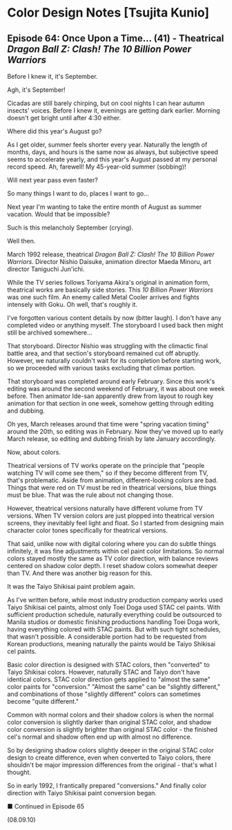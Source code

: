 # Color Design Notes [Tsujita Kunio]

## Episode 64: Once Upon a Time... (41) - Theatrical *Dragon Ball Z: Clash! The 10 Billion Power Warriors*

Before I knew it, it's September.

Agh, it's September!

Cicadas are still barely chirping, but on cool nights I can hear autumn insects' voices. Before I knew it, evenings are getting dark earlier. Morning doesn't get bright until after 4:30 either.

Where did this year's August go?

As I get older, summer feels shorter every year. Naturally the length of months, days, and hours is the same now as always, but subjective speed seems to accelerate yearly, and this year's August passed at my personal record speed. Ah, farewell! My 45-year-old summer (sobbing)!

Will next year pass even faster?

So many things I want to do, places I want to go...

Next year I'm wanting to take the entire month of August as summer vacation. Would that be impossible?

Such is this melancholy September (crying).

Well then.

March 1992 release, theatrical *Dragon Ball Z: Clash! The 10 Billion Power Warriors*. Director Nishio Daisuke, animation director Maeda Minoru, art director Taniguchi Jun'ichi.

While the TV series follows Toriyama Akira's original in animation form, theatrical works are basically side stories. This *10 Billion Power Warriors* was one such film. An enemy called Metal Cooler arrives and fights intensely with Goku. Oh well, that's roughly it.

I've forgotten various content details by now (bitter laugh). I don't have any completed video or anything myself. The storyboard I used back then might still be archived somewhere...

That storyboard. Director Nishio was struggling with the climactic final battle area, and that section's storyboard remained cut off abruptly. However, we naturally couldn't wait for its completion before starting work, so we proceeded with various tasks excluding that climax portion.

That storyboard was completed around early February. Since this work's editing was around the second weekend of February, it was about one week before. Then animator Ide-san apparently drew from layout to rough key animation for that section in one week, somehow getting through editing and dubbing.

Oh yes, March releases around that time were "spring vacation timing" around the 20th, so editing was in February. Now they've moved up to early March release, so editing and dubbing finish by late January accordingly.

Now, about colors.

Theatrical versions of TV works operate on the principle that "people watching TV will come see them," so if they become different from TV, that's problematic. Aside from animation, different-looking colors are bad. Things that were red on TV must be red in theatrical versions, blue things must be blue. That was the rule about not changing those.

However, theatrical versions naturally have different volume from TV versions. When TV version colors are just plopped into theatrical version screens, they inevitably feel light and float. So I started from designing main character color tones specifically for theatrical versions.

That said, unlike now with digital coloring where you can do subtle things infinitely, it was fine adjustments within cel paint color limitations. So normal colors stayed mostly the same as TV color direction, with balance reviews centered on shadow color depth. I reset shadow colors somewhat deeper than TV. And there was another big reason for this.

It was the Taiyo Shikisai paint problem again.

As I've written before, while most industry production company works used Taiyo Shikisai cel paints, almost only Toei Doga used STAC cel paints. With sufficient production schedule, naturally everything could be outsourced to Manila studios or domestic finishing productions handling Toei Doga work, having everything colored with STAC paints. But with such tight schedules, that wasn't possible. A considerable portion had to be requested from Korean productions, meaning naturally the paints would be Taiyo Shikisai cel paints.

Basic color direction is designed with STAC colors, then "converted" to Taiyo Shikisai colors. However, naturally STAC and Taiyo don't have identical colors. STAC color direction gets applied to "almost the same" color paints for "conversion." "Almost the same" can be "slightly different," and combinations of those "slightly different" colors can sometimes become "quite different."

Common with normal colors and their shadow colors is when the normal color conversion is slightly darker than original STAC color, and shadow color conversion is slightly brighter than original STAC color - the finished cel's normal and shadow often end up with almost no difference.

So by designing shadow colors slightly deeper in the original STAC color design to create difference, even when converted to Taiyo colors, there shouldn't be major impression differences from the original - that's what I thought.

So in early 1992, I frantically prepared "conversions." And finally color direction with Taiyo Shikisai paint conversion began.

■ Continued in Episode 65

(08.09.10)
